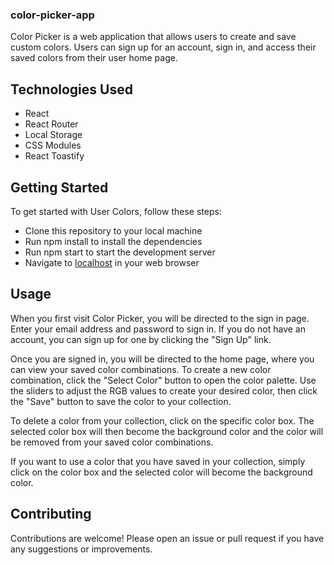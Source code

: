 ### color-picker-app

Color Picker is a web application that allows users to create and save custom colors. Users can sign up for an account, sign in, and access their saved colors from their user home page.


## Technologies Used

- React
- React Router
- Local Storage
- CSS Modules
- React Toastify


## Getting Started
To get started with User Colors, follow these steps:

- Clone this repository to your local machine
- Run npm install to install the dependencies
- Run npm start to start the development server
- Navigate to [localhost](http://localhost:3000) in your web browser


## Usage
When you first visit Color Picker, you will be directed to the sign in page. Enter your email address and password to sign in. If you do not have an account, you can sign up for one by clicking the "Sign Up" link.

Once you are signed in, you will be directed to the home page, where you can view your saved color combinations. To create a new color combination, click the "Select Color" button to open the color palette. Use the sliders to adjust the RGB values to create your desired color, then click the "Save" button to save the color to your collection.

To delete a color from your collection, click on the specific color box. The selected color box will then become the background color and the color will be removed from your saved color combinations.

If you want to use a color that you have saved in your collection, simply click on the color box and the selected color will become the background color.


## Contributing
Contributions are welcome! Please open an issue or pull request if you have any suggestions or improvements.
